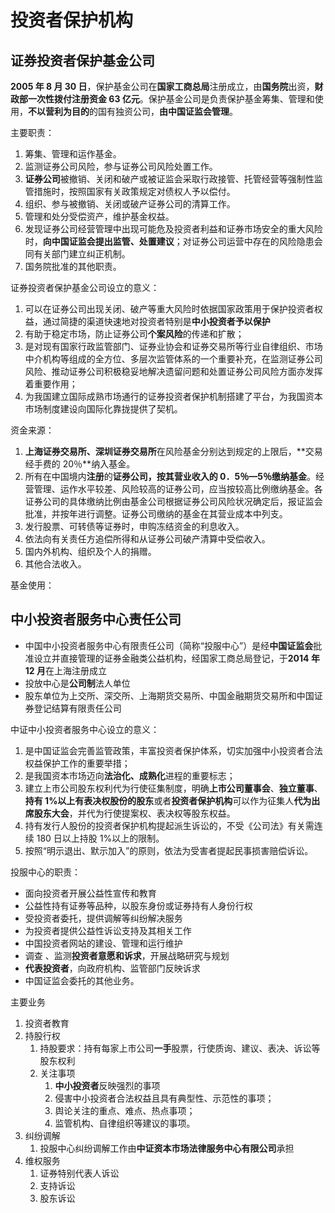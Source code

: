# 投资者保护机构

## 证券投资者保护基金公司

**2005 年 8 月 30 日**，保护基金公司在**国家工商总局**注册成立，由**国务院**出资，**财政部一次性拨付注册资金 63 亿元**。保护基金公司是负责保护基金筹集、管理和使用，**不以营利为目的**的国有独资公司，**由中国证监会管理**。

主要职责：

1. 筹集、管理和运作基金。
2. 监测证券公司风险，参与证券公司风险处置工作。
3. **证券公司**被撤销、关闭和破产或被证监会采取行政接管、托管经营等强制性监管措施时，按照国家有关政策规定对债权人予以偿付。
4. 组织、参与被撤销、关闭或破产证券公司的清算工作。
5. 管理和处分受偿资产，维护基金权益。
6. 发现证券公司经营管理中出现可能危及投资者利益和证券市场安全的重大风险时，**向中国证监会提出监管、处置建议**；对证券公司运营中存在的风险隐患会同有关部门建立纠正机制。
7. 国务院批准的其他职责。

证券投资者保护基金公司设立的意义：

1. 可以在证券公司出现关闭、破产等重大风险时依据国家政策用于保护投资者权益，通过简捷的渠道快速地对投资者特别是**中小投资者予以保护**
2. 有助于稳定市场，防止证券公司**个案风险**的传递和扩散；
3. 是对现有国家行政监管部门、证券业协会和证券交易所等行业自律组织、市场中介机构等组成的全方位、多层次监管体系的一个重要补充，在监测证券公司风险、推动证券公司积极稳妥地解决遗留问题和处置证券公司风险方面亦发挥着重要作用；
4. 为我国建立国际成熟市场通行的证券投资者保护机制搭建了平台，为我国资本市场制度建设向国际化靠拢提供了契机。

资金来源：

1. **上海证券交易所、深圳证券交易所**在风险基金分别达到规定的上限后，**交易经手费的 20％**纳入基金。
2. 所有在中国境内**注册**的**证券公司，按其营业收入的 0．5％—5％缴纳基金**。经营管理、运作水平较差、风险较高的证券公司，应当按较高比例缴纳基金。各证券公司的具体缴纳比例由基金公司根据证券公司风险状况确定后，报证监会批准，并按年进行调整。证券公司缴纳的基金在其营业成本中列支。
3. 发行股票、可转债等证券时，申购冻结资金的利息收入。
4. 依法向有关责任方追偿所得和从证券公司破产清算中受偿收入。
5. 国内外机构、组织及个人的捐赠。
6. 其他合法收入。

基金使用：

## 中小投资者服务中心责任公司

- 中国中小投资者服务中心有限责任公司（简称“投服中心”）是经**中国证监会**批准设立并直接管理的证券金融类公益机构，经国家工商总局登记，于**2014 年 12 月**在上海注册成立
- 投放中心是**公司制**法人单位
- 股东单位为上交所、深交所、上海期货交易所、中国金融期货交易所和中国证券登记结算有限责任公司

中证中小投资者服务中心设立的意义：

1. 是中国证监会完善监管政策，丰富投资者保护体系，切实加强中小投资者合法权益保护工作的重要举措；
2. 是我国资本市场迈向**法治化、成熟化**进程的重要标志；
3. 建立上市公司股东权利代为行使征集制度，明确**上市公司董事会**、**独立董事**、**持有 1%以上有表决权股份的股东**或者**投资者保护机构**可以作为征集人**代为出席股东大会**，并代为行使提案权、表决权等股东权益。
4. 持有发行人股份的投资者保护机构提起派生诉讼的，不受《公司法》有关需连续 180 日以上持股 1%以上的限制。
5. 按照“明示退出、默示加入”的原则，依法为受害者提起民事损害赔偿诉讼。

投服中心的职责：

- 面向投资者开展公益性宣传和教育
- 公益性持有证券等品种，以股东身份或证券持有人身份行权
- 受投资者委托，提供调解等纠纷解决服务
- 为投资者提供公益性诉讼支持及其相关工作
- 中国投资者网站的建设、管理和运行维护
- 调查 、监测**投资者意愿和诉求**，开展战略研究与规划
- **代表投资者**，向政府机构、监管部门反映诉求
- 中国证监会委托的其他业务。

主要业务

1. 投资者教育
2. 持股行权
   1. 持股要求：持有每家上市公司**一手**股票，行使质询、建议、表决、诉讼等股东权利
   2. 关注事项
      1. **中小投资者**反映强烈的事项
      2. 侵害中小投资者合法权益且具有典型性、示范性的事项；
      3. 舆论关注的重点、难点、热点事项；
      4. 监管机构、自律组织等建议的事项。
3. 纠纷调解
   1. 投服中心纠纷调解工作由**中证资本市场法律服务中心有限公司**承担
4. 维权服务
   1. 证券特别代表人诉讼
   2. 支持诉讼
   3. 股东诉讼
